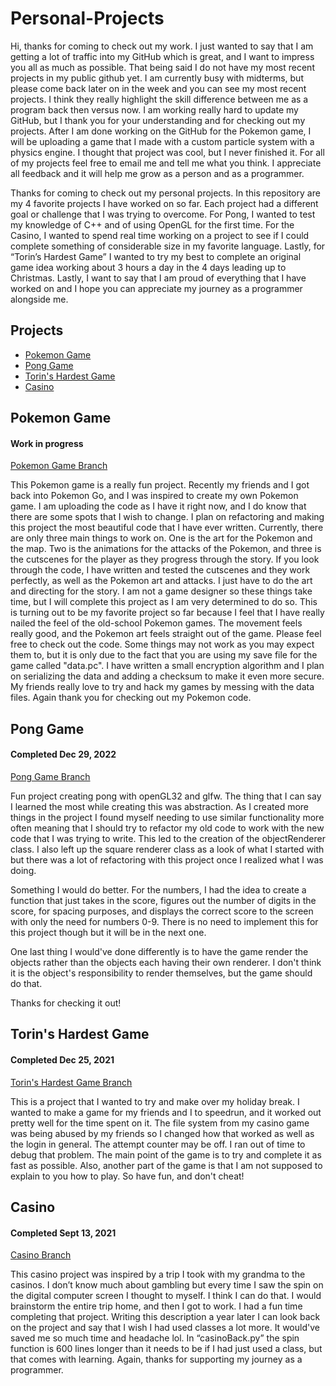 # Personal-Projects
Hi, thanks for coming to check out my work. I just wanted to say that I am getting a lot of traffic into my GitHub which is great, and I want to impress you all as much as possible. That being said I do not have my most recent projects in my public github yet. I am currently busy with midterms, but please come back later on in the week and you can see my most recent projects. I think they really highlight the skill difference between me as a program back then versus now. I am working really hard to update my GitHub, but I thank you for your understanding and for checking out my projects. After I am done working on the GitHub for the Pokemon game, I will be uploading a game that I made with a custom particle system with a physics engine. I thought that project was cool, but I never finished it. For all of my projects feel free to email me and tell me what you think. I appreciate all feedback and it will help me grow as a person and as a programmer.

Thanks for coming to check out my personal projects. In this repository are my 4 favorite projects I have worked on so far. Each project had a different goal or challenge that I was trying to overcome. For Pong, I wanted to test my knowledge of C++ and of using OpenGL for the first time. For the Casino, I wanted to spend real time working on a project to see if I could complete something of considerable size in my favorite language. Lastly, for “Torin’s Hardest Game” I wanted to try my best to complete an original game idea working about 3 hours a day in the 4 days leading up to Christmas. Lastly, I want to say that I am proud of everything that I have worked on and I hope you can appreciate my journey as a programmer alongside me.

## Projects
- [Pokemon Game](#pokemon-game)
- [Pong Game](#pong-game)
- [Torin's Hardest Game](#torins-hardest-game)
- [Casino](#casino)

## Pokemon Game
#### Work in progress
[Pokemon Game Branch](../Pokemon-Game)

This Pokemon game is a really fun project. Recently my friends and I got back into Pokemon Go, and I was inspired to create my own Pokemon game. I am uploading the code as I have it right now, and I do know that there are some spots that I wish to change. I plan on refactoring and making this project the most beautiful code that I have ever written. Currently, there are only three main things to work on. One is the art for the Pokemon and the map. Two is the animations for the attacks of the Pokemon, and three is the cutscenes for the player as they progress through the story. If you look through the code, I have written and tested the cutscenes and they work perfectly, as well as the Pokemon art and attacks. I just have to do the art and directing for the story. I am not a game designer so these things take time, but I will complete this project as I am very determined to do so. This is turning out to be my favorite project so far because I feel that I have really nailed the feel of the old-school Pokemon games. The movement feels really good, and the Pokemon art feels straight out of the game. Please feel free to check out the code. Some things may not work as you may expect them to, but it is only due to the fact that you are using my save file for the game called "data.pc". I have written a small encryption algorithm and I plan on serializing the data and adding a checksum to make it even more secure. My friends really love to try and hack my games by messing with the data files. Again thank you for checking out my Pokemon code. 

## Pong Game
#### Completed Dec 29, 2022
[Pong Game Branch](../Pong-Game)

Fun project creating pong with openGL32 and glfw. The thing that I can say I learned the most while creating this was abstraction. As I created more things in the project I found myself needing to use similar functionality more often meaning that I should try to refactor my old code to work with the new code that I was trying to write. This led to the creation of the objectRenderer class. I also left up the square renderer class as a look of what I started with but there was a lot of refactoring with this project once I realized what I was doing.

Something I would do better. For the numbers, I had the idea to create a function that just takes in the score, figures out the number of digits in the score, for spacing purposes, and displays the correct score to the screen with only the need for numbers 0-9. There is no need to implement this for this project though but it will be in the next one.

One last thing I would've done differently is to have the game render the objects rather than the objects each having their own renderer. I don't think it is the object's responsibility to render themselves, but the game should do that. 

Thanks for checking it out!


## Torin's Hardest Game
#### Completed Dec 25, 2021
[Torin's Hardest Game Branch](../Torins-Hardest-Game)

This is a project that I wanted to try and make over my holiday break. I wanted to make a game for my friends and I to speedrun, and it worked out pretty well for the time spent on it. The file system from my casino game was being abused by my friends so I changed how that worked as well as the login in general. The attempt counter may be off. I ran out of time to debug that problem. The main point of the game is to try and complete it as fast as possible. Also, another part of the game is that I am not supposed to explain to you how to play. So have fun, and don't cheat!

## Casino
#### Completed Sept 13, 2021
[Casino Branch](../Casino)

This casino project was inspired by a trip I took with my grandma to the casinos. I don’t know much about gambling but every time I saw the spin on the digital computer screen I thought to myself. I think I can do that. I would brainstorm the entire trip home, and then I got to work. I had a fun time completing that project. Writing this description a year later I can look back on the project and say that I wish I had used classes a lot more. It would've saved me so much time and headache lol. In “casinoBack.py” the spin function is 600 lines longer than it needs to be if I had just used a class, but that comes with learning. Again, thanks for supporting my journey as a programmer.
